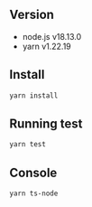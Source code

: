 ## Version
* node.js v18.13.0
* yarn v1.22.19

## Install 

```bash
yarn install
```

## Running test
```bash
yarn test
```

## Console
```bash
yarn ts-node
```
